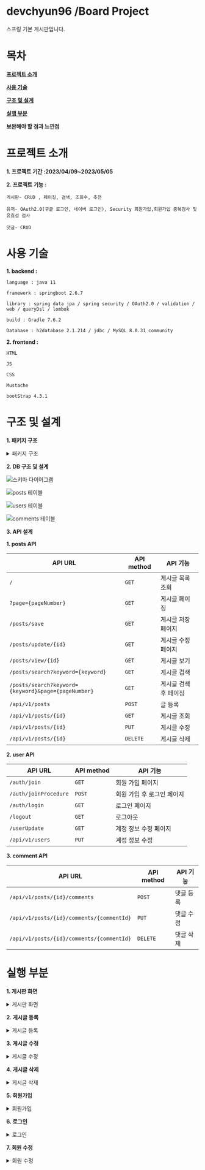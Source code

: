 # devchyun96 /Board Project
스프링 기본 게시판입니다.


# 목차
**[프로젝트 소개](#프로젝트-소개)**

**[사용 기술](#사용-기술)**

**[구조 및 설계](#구조-및-설계)**

**[실행 부분](#실행-부분)**

**보완해야 할 점과 느낀점**





# 프로젝트 소개
**1. 프로젝트 기간 :2023/04/09~2023/05/05** 


**2. 프로젝트 기능 :**

    게시판- CRUD , 페이징, 검색, 조회수, 추천

    유저- OAuth2.0(구글 로그인, 네이버 로그인), Security 회원가입,회원가입 중복검사 및 유효성 검사

    댓글- CRUD



# 사용 기술


**1. backend :** 

    language : java 11
    
    framework : springboot 2.6.7
  
    library : spring data jpa / spring security / OAuth2.0 / validation / web / queryDsl / lombok
    
    build : Gradle 7.6.2
    
    Database : h2database 2.1.214 / jdbc / MySQL 8.0.31 community
    
    
    
**2. frontend :**

    HTML
    
    JS
    
    CSS
    
    Mustache
    
    bootStrap 4.3.1
    
    
    
# 구조 및 설계
**1. 패키지 구조**
<details>
<summary> 패키지 구조 </summary>

```
src
├─└main
│──├java
│──├─└BoardService
│──├─────└ board
│──├────────├ config 
│──├────────│──└JpaConfig        
│──├────────├ controller
│──├────────│──├ CommentApiContoller
│──├────────│──├ PostsApiController
│──├────────│──├ PostsIndexController
│──├────────│──├ UserApiController
│──├────────│──└ UserIndexController
│──├────────├ domain
│──├────────│──├ BaseTimeEntity
│──├────────│──├ Comment
│──├────────│──├ Posts
│──├────────│──├ Role
│──├────────│──└ User
│──├────────├ dto
│──├────────│─── commentdto
│──├────────│────├ CommentRequestDto
│──├────────│────└ CommentResponseDto
│──├────────│─── postsdto
│──├────────│────├ PostsListDto
│──├────────│────├ PostsResponseDto
│──├────────│────├ PostsSaveDto
│──├────────│────└ PostsUpdateDto
│──├────────│─── userdto
│──├────────│────├ UserRequestDto
│──├────────│────└ UserResponseDto
│──├────────├ repository
│──├────────│─── commentrespository
│──├────────│────└ CommentRepository
│──├────────│─── postsrepository
│──├────────│────├ PostsRepository
│──├────────│────├ PostsRepositoryCustom
│──├────────│────└ PostsRepositoryCustomImpl
│──├────────│─── userrepository
│──├────────│────└ UserRepository
│──├────────├ security
│──├────────│─── auth
│──├────────│────├ CustomAuthFailHandler
│──├────────│────├ CustomUserDetails
│──├────────│────├ CustomUserDetailService
│──├────────│────├ LoginUser
│──├────────│────└ LoginUserArgumentResolver
│──├────────│─── config
│──├────────│────├ SecurityConfig
│──├────────│────└ WebConfig
│──├────────│─── oauth
│──├────────│────├ CustomOAuth2UserService
│──├────────│────└ OAuthAttributes
│──├────────│─── validator
│──├────────│────├ AbstractValidator
│──├────────│────├ EmailValidate
│──├────────│────├ NicknameValidate
│──├────────│────└ UsernameValidate
│──├────────├ service
│──├────────│──├ CommentService
│──├────────│──├ PostsService
│──├────────│──└ UserService
│──├────────└ Application
│──├ resources
│──├── static
│──├─────├ css
│──├─────│──└ Board.css
│──├─────├ js
│──├─────│──└ app
│──├─────│─────└ index.js
│──├── templates
│──├─────├ comments
│──├─────├──├ commentForm.mustache
│──├─────├──└ commentList.mustache
│──├─────├ layout
│──├─────├──├ footer.mustache
│──├─────├──└ header.mustache
│──├─────├ posts
│──├─────├──├ postsSave.mustache
│──├─────├──├ postsSearch.mustache
│──├─────├──├ postsUpdate.mustache
│──├─────├──└ postsView.mustache
│──├─────└ users
│──├─────├──├ userJoin.mustache
│──├─────├──├ userLogin.mustache
│──├─────├──└ userUpdate.mustache
│──├─────└ index.mustache
│──├─ application.properties  
│──└─ application-oauth.properties
└ test
```
    
</details>


**2. DB 구조 및 설계**

![스키마 다이어그램](https://user-images.githubusercontent.com/74132326/236361155-83dd5b31-9c2d-4032-a8e9-ddf792540402.jpg)

![posts 테이블](https://user-images.githubusercontent.com/74132326/236364642-88e42b3e-d019-463a-aed6-6765cab7c653.jpg)

![users 테이블](https://user-images.githubusercontent.com/74132326/236364657-586597da-5955-43a9-80fd-a5cd2bde7acc.jpg)

![comments 테이블](https://user-images.githubusercontent.com/74132326/236364663-ca29944b-7d1c-41a7-bfba-f4eaf369eaac.jpg)

**3. API 설계**

****1. posts API****

| API URL | API method|  API 기능    |
| ------- | --------- | ----------------- |
|  ` / `  |  `GET`   |  게시글 목록 조회 |
|  `?page={pageNumber}` | `GET` | 게시글 페이징 | 
|  `/posts/save`| `GET` | 게시글 저장 페이지 |
|  `/posts/update/{id}` | `GET` | 게시글 수정 페이지 |
|  `/posts/view/{id}`   | `GET` | 게시글 보기 |
|  `/posts/search?keyword={keyword}` | `GET` | 게시글 검색 |
| `/posts/search?keyword={keyword}&page={pageNumber}` | `GET` | 게시글 검색 후 페이징 |
| `/api/v1/posts` | `POST` | 글 등록 |
| `/api/v1/posts/{id}` | `GET` | 게시글 조회 |
| `/api/v1/posts/{id}` | `PUT` | 게시글 수정 |
| `/api/v1/posts/{id}` | `DELETE` | 게시글 삭제 | 

****2. user API****

| API URL | API method|  API 기능    |
| ------- | --------- | ----------------- |
| `/auth/join`  | `GET`  | 회원 가입 페이지  |
| `/auth/joinProcedure`  | `POST` | 회원 가입 후 로그인 페이지 |
| `/auth/login` | `GET` | 로그인 페이지 |
| `/logout`| `GET` | 로그아웃 |
| `/userUpdate` | `GET` | 계정 정보 수정 페이지 |
| `/api/v1/users` | `PUT` | 계정 정보 수정 |

****3. comment API****

| API URL | API method|  API 기능    |
| ------- | --------- | ----------------- |
| `/api/v1/posts/{id}/comments` | `POST` | 댓글 등록 |
| `/api/v1/posts/{id}/comments/{commentId}` | `PUT` | 댓글 수정 |
| `/api/v1/posts/{id}/comments/{commentId}` | `DELETE` | 댓글 삭제 |

# 실행 부분

    
**1. 게시판 화면**

<details>
<summary>게시판 화면</summary>

![navbar](https://user-images.githubusercontent.com/74132326/236385833-f3a3e1b2-948b-4fd1-8770-715044513c6f.jpg)
 
![table](https://user-images.githubusercontent.com/74132326/236385849-284f571a-2a41-4c93-bec8-b5e2c8283604.jpg)

	
```mustache
    {{#posts}}
    <tr>
        <td>{{id}}</td>
        <td><a href="/posts/view/{{id}}">{{title}}</a></td>
        <td>{{author}}</td>
        <td>{{view}}</td>
        <td>{{recommend}}</td>
        <td>{{createdDate}}</td>
    </tr>
    {{/posts}}
```

![page and search](https://user-images.githubusercontent.com/74132326/236385858-8326f124-0d36-4f20-8261-67a44f8419d0.jpg)

search
```mustache
<form action="/posts/search" method="GET" class="form-inline p-2 bd-highlight" role="search">
    <div class="input-group mb-3">
    <input type="text" name="keyword" class="form-control" id="search">
    <button class="btn btn-outline-secondary "type="submit">검색</button>
    </div>
</form>
```	
    
 repository
 ```java 
    public List<Posts> findAllDesc() {
        return queryFactory // queryDsl을 사용
                .selectFrom(posts)
                .orderBy(posts.id.desc()) //orderBy 조건절에 id 내림차순으로 조회
                .fetch();
    }
 ```  

Service	
```java
    @Transactional(readOnly = true)
    public List<PostsListDto> findAllDesc() {
        return postsRepository.findAllDesc()
                .stream()
                .map(PostsListDto::new)
                .collect(Collectors.toList()); //lambda 사용
    }
```
	

controller
 ```java
    @GetMapping("/")
    public String index(Model model,
                        @PageableDefault(size=10,sort="id",direction = Sort.Direction.DESC)Pageable pageable,
                        @LoginUser UserResponseDto user) {
        Page<Posts> posts=postsService.page(pageable);
        if(user != null) {
	        model.addAttribute("users", user); // user가 있을 경우 user의 로그인 정보를 불러옴
        }
        model.addAttribute("posts", posts); //페이징 된 게시글을 불러옴 
        model.addAttribute("prev", pageable.previousOrFirst().getPageNumber()); //전 페이지의 숫자를 불러옴
        model.addAttribute("next", pageable.next().getPageNumber()); //다음 페이지의 숫자를 불러옴
        model.addAttribute("hasNext", posts.hasNext()); // 다음 페이지가 있는 경우
        model.addAttribute("hasPrev", posts.hasPrevious()); // 전 페이지가 있는 경우
        model.addAttribute("currentPage", pageable.getPageNumber()+1); // 페이지는 0부터 시작하기 때문에 +1
        return "index";
    }
```
	
mustache
```mustache
<nav aria-label="Page navigation ">
    <ul class="pagination justify-content-center">
	{{! 전 페이지가 있을 경우}}
        {{#hasPrev}}
            <li class="page-item">
                <a class="page-link" href="?page={{prev}}">
                <span aria-hidden="true">&laquo;</span>
                </a>
            </li>
        {{/hasPrev}}
	{{! 전 페이지가 없는 경우}}
        {{^hasPrev}}
            <li class="page-item disabled"> //사용하지 못하게 막음
                <a class="page-link" href="?page={{prev}}">
                <span aria-hidden="true" >&laquo;</span>
                </a>
            </li>
        {{/hasPrev}}
	{{! 현재 페이지의 넘버 }}    
        <li class="page-item disabled"> 
            <a class="page-link" href="?page={{currentPage}}">{{currentPage}}</a> 
        </li>
	{{! 다음 페이지가 있는 경우}}
        {{#hasNext}}
            <li class="page-item">
                <a class="page-link" href="?page={{next}}">
                <span aria-hidden="true">&raquo;</span>
                </a>
            </li>
        {{/hasNext}}
	{{ ! 다음 페이지가 없는 경우}}
        {{^hasNext}}
            <li class="page-item disabled" > // 사용하지 못하게 막음
                <a class="page-link" href="?page={{next}}">
                <span aria-hidden="true">&raquo;</span>
                </a>
            </li>
        {{/hasNext}}
    </ul>
</nav>
```
    
![페이징 된 페이지](https://user-images.githubusercontent.com/74132326/236422673-fc15a1e9-fb45-4d30-b81b-6a1efabe8967.jpg)
    
![페이징 된 페이지2](https://user-images.githubusercontent.com/74132326/236422705-4337bdbf-aea8-4175-bac2-c019c9358219.jpg)

게시판이 내림차순으로 넘어가 2페이지에 글제목 1과 2가 있는것을 알 수 있다 
	
service
```java	
    @Transactional(readOnly = true)
    public Page<Posts> searchKeyword(String keyword,Pageable pageable){
        Page<Posts> page = postsRepository.findByTitleContaining(keyword, pageable); // jpa리포지토리의 containing(=%like) 키워드 사용 
        return page;
    }
```
repository
```java
 Page<Posts> findByTitleContaining(String keyword, Pageable pageable); 
```
controller
```java
    @GetMapping("/posts/search")
    public String searchKeyword(String keyword,Model model,
                                @PageableDefault(sort = "id",direction =Sort.Direction.DESC )Pageable pageable,
                                @LoginUser UserResponseDto user) {
        Page<Posts> page = postsService.searchKeyword(keyword,pageable); //keyword에 따라 검색되는 내용이 바뀌고 검색내용도 페이징
        if(user != null) {
            model.addAttribute("users", user);
        }
        model.addAttribute("search",page);  // 검색된 내용을 페이징하여 
        model.addAttribute("keyword",keyword); //keyword의 정보
        model.addAttribute("prev",pageable.previousOrFirst().getPageNumber());
        model.addAttribute("next",pageable.next().getPageNumber());
        model.addAttribute("hasNext",page.hasNext());
        model.addAttribute("hasPrev",page.hasPrevious());
        model.addAttribute("currentPage",pageable.getPageNumber()+1);
        return "posts/postsSearch";
    }

```
	
![페이지 검색](https://user-images.githubusercontent.com/74132326/236425974-5487c543-267f-41fa-b545-de5410c42f02.jpg)

검색창에 5를 검색해 나온 결과 5가붙어있는 제목이 나오는 것을 알 수 있다
	

    
</details>    


**2. 게시글 등록**

<details>
<summary>게시글 등록</summary>


게시글 등록 창 
![게시글 등록 창](https://user-images.githubusercontent.com/74132326/236386043-da25f551-b3b8-4b00-8a2f-5cd5977052a8.jpg)

mustache
```mustache
<div class="col-md-12">
    <div class="container col-md-8">
        <form>
            <div class="form-group">
                <label for="title">제목</label>
                <input type="text" class="form-control" id="title" placeholder="제목을 입력하세요">
            </div>
            <input type="text" class="form-control" id="author" value="{{users.nickname}}"> 
            <div class="form-group">
                <label for="content"> 내용 </label>
                <textarea class="form-control" id="content" placeholder="내용을 입력하세요"></textarea>
            </div>
        </form>
        <a href="/" role="button" class="btn btn-secondary float-right">취소</a>
        <button type="button" id="btn-save" class="btn btn-primary float-right"  aria-pressed="true">등록</button>
    </div>
</div>
```

service	
```java
    @Transactional
    public Long save(String nickname,PostsSaveDto dto){
        User user=userRepository.findByNickname(nickname);
        dto.setUser(user); //user 정보를 set 

        Posts posts=dto.toEntity(); //받은 정보를 posts에 저장
        postsRepository.save(posts); // persist 

        return posts.getId();
    }
```

controller
```java
    @GetMapping("/posts/save")
    public String postsSave(@LoginUser UserResponseDto user,Model model) {
        if(user != null) {
            model.addAttribute("users", user);
        }
        return "posts/postsSave";
    }
```

api controller
```java
    @PostMapping("/api/v1/posts")
    public ResponseEntity save(@RequestBody PostsSaveDto requestDto, @LoginUser UserResponseDto dto) {
        return ResponseEntity.ok(postsService.save(dto.getNickname(), requestDto)); //ok(200 code) 등록에 성공할 시  
    }
```


등록 버튼을 누르고 정상적일 때 나오는 alert

![등록 버튼을 누른 후](https://user-images.githubusercontent.com/74132326/236386135-9f63b100-abb0-43bf-871e-e4f0babf54fc.jpg)

게시글이 등록 완료되어 테이블에 추가
![게시글 등록 완료](https://user-images.githubusercontent.com/74132326/236386440-42494daf-02f6-4ab1-86cb-af678cc29fe9.jpg)

링크를 타고 들어가면 나오는 게시글 view 

![게시글 view](https://user-images.githubusercontent.com/74132326/236386593-fb2c7635-c558-4b64-9b1d-20df507672c8.jpg)

mustache
```mustache
            <div class="form-group">
                <label for="id">글 번호 : {{post.id}}</label>
                <input type="text" class="form-control" id="id" value="{{post.id}}" readonly>
            </div>
            <div class="form-group">
                <label for="title">제목</label>
                <input type="text" class="form-control" id="title" value="{{post.title}}" readonly>
            </div>
            <div class="form-group">
                <label for="author"> 작성자 : {{post.author}} </label>
                <input type="text" class="form-control" id="author" value="{{post.author}}" readonly>
            </div>
            <div class="form-group">
                <label for="content"> 내용 </label>
                <textarea class="form-control" id="content" readonly>{{post.content}}</textarea>
            </div>
	{{#users}} 
            <a href="/" role="button" class="btn btn-secondary">글 목록</a>
            {{#author}}
                <a href="/posts/update/{{post.id}}" role="button" class="btn btn-primary">수정</a> 
                <button type="button" onclick="" class="btn btn-danger" id="btn-delete">삭제</button>
            {{/author}}
        {{/users}}
```

js
```js
        $('#btn-save').on('click', function () {
            _this.save();
        });
	save : function () {
        const data = {
            title: $('#title').val(),
            author: $('#author').val(),
            content: $('#content').val(),
        };

        $.ajax({
            type: 'POST',
            url: '/api/v1/posts',
            dataType: 'json',
            contentType:'application/json; charset=utf-8',
            data: JSON.stringify(data)
        }).done(function() {
            alert('글이 등록되었습니다.');
            window.location.href = '/';
        }).fail(function (error) {
            alert(JSON.stringify(error));
        });
    }
```
 </details>


**3. 게시글 수정**

<details>
<summary>게시글 수정</summary>

게시글 수정
	
entity
```java
    public void update(String title,String content){
        this.title=title;
        this.content=content;         //변경감지(dirty checking)
    }
```

service
```java
    @Transactional
    public Long update(Long id,PostsUpdateDto dto) {
        Posts posts = postsRepository.findById(id)
                .orElseThrow(() -> new IllegalArgumentException("해당 게시글이 없습니다 id=" + id));
        posts.update(dto.getTitle(),dto.getContent()); 
        return id;
    }
```

controller
```java
    @GetMapping("/posts/update/{id}")
    public String postsUpdate(@PathVariable Long id, Model model,
                              @LoginUser UserResponseDto user) {
        PostsResponseDto dto=postsService.findById(id);
        if(user!=null){
            model.addAttribute("users",user);
        }
        model.addAttribute("post",dto);

        return "posts/postsUpdate";
    }
```

api controller
```java
    @PutMapping("/api/v1/posts/{id}")
    public Long update(@PathVariable Long id, @RequestBody PostsUpdateDto requestDto) {
        return postsService.update(id,requestDto);
    }
```

js
```js
    $('#btn-update').on('click', function () {
        _this.update();
    });
	'
	'
	'
	update : function () {

        const data = {
            id: $('#id').val(),
            title: $('#title').val(),
            content: $('#content').val()
        };


        const check=confirm("글을 수정합니다.");
        if(check===true){
           if (!data.title || data.title.trim() === "" || !data.content || data.content.trim() === "") {
                      alert("입력되지 않았습니다.");
                      return false;
        }
        else{
        $.ajax({
            type: 'PUT',
            url: '/api/v1/posts/'+data.id,
            dataType: 'json',
            contentType:'application/json; charset=utf-8',
            data: JSON.stringify(data)
        }).done(function() {
            alert('글이 수정되었습니다.');
            window.location.href = '/posts/view/' + data.id;
        }).fail(function (error) {
            alert(JSON.stringify(error));
        });
        }
      }
    }
```

![게시글 update](https://user-images.githubusercontent.com/74132326/236386735-6ca238f2-f10f-4fce-9b65-91ca5abd11a4.jpg)

게시글 수정 후 

![게시글 update 후](https://user-images.githubusercontent.com/74132326/236386875-b09f6674-085c-4b38-becf-de05481b162d.jpg)
    
</details>

**4. 게시글 삭제**

<details>
<summary>게시글 삭제</summary>

게시글 삭제 
	
service
```java
    @Transactional
    public void delete(Long id) {
        Posts posts = postsRepository.findById(id)
                .orElseThrow(() -> new IllegalArgumentException("해당 게시글이 없습니다 id=" + id));
        postsRepository.delete(posts);
    }
```

api controller
```java
    @DeleteMapping("/api/v1/posts/{id}")
    public Long delete(@PathVariable Long id) {
        postsService.delete(id);
        return id;
    }
```
	
js
```js
    $('#btn-delete').on('click', function () {
        _this.delete();
    });
    delete : function () {
        const id = $('#id').val();

        $.ajax({
            type: 'DELETE',
            url: '/api/v1/posts/'+id,
            dataType: 'json',
            contentType:'application/json; charset=utf-8'
        }).done(function() {
            alert('글이 삭제되었습니다.');
            window.location.href = '/';
        }).fail(function (error) {
            alert(JSON.stringify(error));
        });
    }
```
![게시글 delete](https://user-images.githubusercontent.com/74132326/236387575-d8d23251-0fdf-424f-a568-382468bc2c82.jpg)

게시글 삭제 후 게시판
    
![게시글 delete 완료](https://user-images.githubusercontent.com/74132326/236387624-1258b453-b583-48e3-b70f-a41a8e9fc01a.jpg)

</details>

**5. 회원가입**

<details>
    <summary>회원가입 </summary>

service
```java
    @Transactional
    public void userJoin(UserRequestDto dto) {
        dto.setPassword(passwordEncoder.encode(dto.getPassword())); //BCryptoEncoder를 사용해 비밀번호 암호화
        userRepository.save(dto.toEntity());
    }

    @Transactional(readOnly = true)
    public Map<String, String> validateHandling(Errors errors) {
        Map<String,String> validate=new HashMap<>(); 

        for (FieldError error : errors.getFieldErrors()) {
            String validKey=String.format("valid_%s",error.getField()); //해쉬 맵에 에러메세지와 에러 정보 저장
            validate.put(validKey,error.getDefaultMessage());

        }
        return validate;
    }
```
repository
```java
public interface UserRepository extends JpaRepository<User,Long> {
    Optional<User> findByUsername(String username);

    Optional<User> findByEmail(String email);

    User findByNickname(String nickname);

    /**
     * 중복 검사 email,username(=user id),nickname(=alias)
     * 중복이면 true , 아니면 false
     */
    boolean existsByEmail(String email);
    boolean existsByUsername(String username);
    boolean existsByNickname(String nickname);
}
```
	
controller	
```java
    @GetMapping("/auth/join")
    public String join() {
        return "users/userJoin";
    }
	
    @PostMapping("/auth/joinProcedure")
    public String joinProcedure(@Valid UserRequestDto dto, Errors errors, Model model) {
        if(errors.hasErrors()){ //만약 에러가 있을 경우 회원가입 페이지에 에러 정보를 뛰움
            model.addAttribute("userDto",dto);
            Map<String,String> validate=userService.validateHandling(errors); 
            for (String key : validate.keySet()) {
                model.addAttribute(key,validate.get(key)); 
            }
            return "users/userJoin";
        }
        userService.userJoin(dto);
        return "redirect:/auth/login"; // 회원가입이 된 경우 로그인 페이지로 
    }
```

mustache
```mustache
        <form action="/auth/joinProcedure" method="post">
            <input type="hidden" name="_csrf" value="{{_csrf.token}}"/> //mutache는 csrf token을 제공해주지 않아 직접 제공
            <div class="form-group">
                <label>아이디</label>
                <input type="text" class="form-control" name="username"  value="{{#userDto}}{{userDto.username}}{{/userDto}}"  placeholder="아이디를 입력하세요">
                {{#valid_username}} <span id="valid">{{valid_username}}</span> {{/valid_username}} //아이디가 이미 있는 경우 에러를 뛰움(=이미 사용중인 아이디입니다.)
            </div>
            <div class="form-group">
                <label>비밀번호</label>
                <input type="text" class="form-control" name="password"  value="{{#userDto}}{{userDto.password}}{{/userDto}}"  placeholder="비밀번호를 입력하세요">
                {{#valid_password}} <span id="valid">{{valid_password}}</span> {{/valid_password}} // 비밀번호 양식에 맞지 않으면 조건을 뛰움

            </div>
            <div class="form-group">
                <label>닉네임</label>
                <input type="text" class="form-control" name="nickname"  value="{{#userDto}}{{userDto.nickname}}{{/userDto}}"  placeholder="닉네임을 입력하세요">
                {{#valid_nickname}} <span id="valid">{{valid_nickname}}</span> {{/valid_nickname}} // 닉네임이 이미 있는 경우 에러를 뛰움(=이미 사용중인 닉네임 입니다.)

            </div>
            <div class="form-group">
                <label>이메일</label>
                <input type="text" class="form-control" name="email"  value="{{#userDto}}{{userDto.email}}{{/userDto}}"   placeholder="이메일을 입력하세요">
                {{#valid_email}} <span id="valid">{{valid_email}}</span> {{/valid_email}} // 이메일이 이미 있는 경우 에러를 뛰움(=이미 사용중인 이메일 입니다.)
            </div>
            <a href="/" role="button" class="btn btn-info">나가기</a>
            <button class="btn btn-primary" >회원 가입</button>
        </form>
```

회원가입 중복검사 및 유효성 검사

![회원가입 form](https://user-images.githubusercontent.com/74132326/236388055-25cba6e6-2b4c-406f-8a37-ce6598c083d5.jpg)
   
    
</details>
	
	
**6. 로그인**
	
<details>
	<summary>로그인</summary>

login securityconfig 
```java
    @Bean
    public BCryptPasswordEncoder passwordEncoder(){
        return new BCryptPasswordEncoder();
    }

    @Bean
    public AuthenticationManager authenticationManager() throws Exception {
        return new ProviderManager(Arrays.asList(authenticationProvider())); 
    }

    @Bean
    public DaoAuthenticationProvider authenticationProvider() {
        DaoAuthenticationProvider provider = new DaoAuthenticationProvider(); 
        provider.setUserDetailsService(customUserDetailService); //loadbyusername의 정보를 담음
        provider.setPasswordEncoder(passwordEncoder());
        return provider;
    }
    @Bean
    public SecurityFilterChain filterChain(HttpSecurity http) throws Exception {
        return http
                .csrf().ignoringAntMatchers("/api/**")
                .and()
                .authorizeRequests()
                .antMatchers("/auth/**","/posts/view/**","/posts/search/**").permitAll()
                .anyRequest().authenticated()
                .and()
                .formLogin()
                .loginPage("/auth/login")
                .loginProcessingUrl("/auth/loginProcedure")
                .failureHandler(authenticationFailureHandler)
                .defaultSuccessUrl("/")
                .and()
                .logout()
                .logoutRequestMatcher(new AntPathRequestMatcher("/logout"))
                .invalidateHttpSession(true).deleteCookies("JSESSIONID")
                .logoutSuccessUrl("/")
```

mustache
```mustache
        <form action="/auth/loginProcedure" method="post">
            <input type="hidden" name="_csrf" value="{{_csrf.token}}"/>
            <div class="form-group">
                <label>아이디</label>
                <input type="text" class="form-control" name="username" placeholder="아이디를 입력해주세요">
            </div>
            <div class="form-group">
                <label>비밀번호</label>
                <input type="text" class="form-control" name="password" placeholder="비밀번호를 입력해주세요">
            </div>
            <span>
                {{#error}}
                    <p id="valid" class="alert alert-danger">{{exception}}</p>
                {{/error}}
            </span>
            <button class="btn btn-primary">로그인</button>
        </form>	
```

로그인 화면
![login form](https://user-images.githubusercontent.com/74132326/236448628-8b0a1860-4987-4b72-bb59-57a98bd636b5.jpg)
	
로그인 하고 나서
![login after](https://user-images.githubusercontent.com/74132326/236448644-bc6f61a6-fc47-4302-8d90-8849602ad46e.jpg)


</details>
	
**7. 회원 수정**

<details>
	<summary>회원 수정</summary>

service
```java
    public void userUpdate(String nickname, String password){
        this.nickname=nickname;
        this.password=password;  //dirty checking 변경 감지
    }
```
service	
```
    @Transactional
    public void userUpdate(UserRequestDto dto) {
        User user = userRepository.findById(dto.toEntity().getId())
                .orElseThrow(() -> new IllegalArgumentException("해당 회원이 존재하지 않습니다."));

        user.userUpdate(dto.getNickname(), passwordEncoder.encode(dto.getPassword()));

    }
```
	
controller
```java
    @GetMapping("/userUpdate")
    public String userUpdate(@LoginUser UserResponseDto user,Model model){
        if(user!=null){
            model.addAttribute("users",user);

        }
        return "users/userUpdate";
    }
```

api controller
```java
    @PutMapping("/api/v1/users")
    public ResponseEntity<String> userUpdate(@RequestBody UserRequestDto dto) {
        userService.userUpdate(dto);
        Authentication authentication = authenticationManager.authenticate( 
                new UsernamePasswordAuthenticationToken(dto.getUsername(), dto.getPassword()));

        SecurityContextHolder.getContext().setAuthentication(authentication); /authentication provider에 전달된 정보를 인증하여 securitycontextholder에 담아서 실행

        return new ResponseEntity<>("success", HttpStatus.OK);
    }
```
	
회원정보 수정
![user update form](https://user-images.githubusercontent.com/74132326/236451335-dcc313ca-8016-4bbe-9958-59eed4b674ca.jpg)
	
hyun2였던 닉네임을 devchyun으로 수정
![update user](https://user-images.githubusercontent.com/74132326/236451625-13145242-e45c-4a10-b20c-70640c2fcf48.jpg)

</details>
	
    




    












    

    

